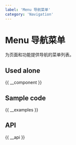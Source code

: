 ```yaml
---
label: 'Menu 导航菜单'
category: 'Navigation'
---
```


# Menu 导航菜单

为页面和功能提供导航的菜单列表。

## Used alone

{{ __component }}

## Sample code

{{ __examples }}

## API

{{ __api }}
